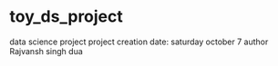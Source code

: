 # toy_ds_project
data science project 
project creation date: saturday october 7
author Rajvansh singh dua
